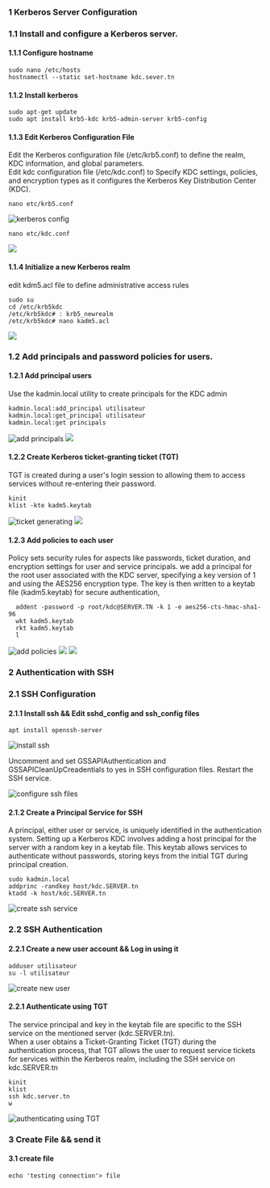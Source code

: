 ### 1 Kerberos Server Configuration
### 1.1 Install and configure a Kerberos server.
#### 1.1.1 Configure hostname
```shell
sudo nano /etc/hosts
hostnamectl --static set-hostname kdc.sever.tn  
````
#### 1.1.2 Install kerberos
```shell
sudo apt-get update
sudo apt install krb5-kdc krb5-admin-server krb5-config
````

#### 1.1.3 Edit Kerberos Configuration File
Edit the Kerberos configuration file (/etc/krb5.conf) to define the realm, KDC information, and global parameters.  
Edit kdc configuration file (/etc/kdc.conf)  to Specify KDC settings, policies, and encryption types as it configures the Kerberos Key Distribution Center (KDC).
```shell
nano etc/krb5.conf
```
![kerberos config ](https://drive.google.com/uc?id=1mz7qUFRnorpId6izc37X86KWUpvTtOV3)


```shell
nano etc/kdc.conf
```
![ ](https://drive.google.com/uc?id=1N3zZfF74xabl4n1Zw6ZqBctHTgs3IlSc)

#### 1.1.4 Initialize a new Kerberos realm
edit kdm5.acl file to define administrative access rules
```shell
sudo su
cd /etc/krb5kdc
/etc/krb5kdc# : krb5_newrealm
/etc/krb5kdc# nano kadm5.acl
````
![](https://drive.google.com/uc?id=1sTHkB6r8zqRxHMv48S6hAqK47P5ymFHZ)

### 1.2 Add principals and password policies for users.

#### 1.2.1 Add principal users
Use the kadmin.local utility to create principals for the KDC admin
```shell
kadmin.local:add_principal utilisateur
kadmin.local:get_principal utilisateur
kadmin.local:get principals
````
![add principals ](https://drive.google.com/uc?id=14ldOnxG-hu55ZP57OQdMCSBjghSenjMu)
![ ](https://drive.google.com/uc?id=1TxbNwM6RKU801TemQfFJt5cBfAQ1OyNA)


#### 1.2.2 Create Kerberos ticket-granting ticket (TGT)
TGT is created  during a user's login session to allowing them to access services without re-entering their password.
````shell  
kinit 
klist -kte kadm5.keytab
````

![ticket generating](https://drive.google.com/uc?id=1eF-4tgYkZxQWudmYfHKKV72MShNUgGWr)
![](https://drive.google.com/uc?id=1ThVI76fOqU273ZcY9l6Freav3oepD379)

#### 1.2.3 Add policies to each user
Policy sets security rules for aspects like passwords, ticket duration, and encryption settings for user and service principals.
we add a principal for the root user associated with the KDC server, specifying a key version of 1 and using the AES256 encryption type.
The key is then written to a keytab file (kadm5.keytab) for secure authentication,
````shell  
  addent -password -p root/kdc@SERVER.TN -k 1 -e aes256-cts-hmac-sha1-96
  wkt kadm5.keytab
  rkt kadm5.keytab
  l
````
![add policies](https://drive.google.com/uc?id=187BzGtxu9_aywQ7qiXh9NE9mM9oNB30z)
![](https://drive.google.com/uc?id=1sQMvIOX0l6Zy38xrbHnL5M11jAj4_IEW)
![](https://drive.google.com/uc?id=1eF-4tgYkZxQWudmYfHKKV72MShNUgGWr)


### 2 Authentication with SSH
### 2.1 SSH Configuration

#### 2.1.1 Install ssh && Edit sshd_config and ssh_config files
````shell  
apt install openssh-server
````
![install ssh](https://drive.google.com/uc?id=16PHX6iz28uoeYwWy-D_kdbjJnOdRIE3E)

Uncomment and set GSSAPIAuthentication and GSSAPICleanUpCreadentials to yes in SSH configuration files. Restart the SSH service.

![configure ssh files](https://drive.google.com/uc?id=16PHX6iz28uoeYwWy-D_kdbjJnOdRIE3E)

#### 2.1.2 Create a Principal Service for SSH

A principal, either user or service, is uniquely identified in the authentication system. Setting up a Kerberos KDC involves adding a host principal for the server with a random key in a keytab file. This keytab allows services to authenticate without passwords, storing keys from the initial TGT during principal creation.
````shell  
sudo kadmin.local
addprinc -randkey host/kdc.SERVER.tn
ktadd -k host/kdc.SERVER.tn
````
![create ssh service](https://drive.google.com/uc?id=16LVP-B5Obh1X1dHMKbOj1BYFeswuCq6X)

### 2.2 SSH Authentication

#### 2.2.1 Create a new user account && Log in using it
````shell  
adduser utilisateur
su -l utilisateur 
````
![create new user](https://drive.google.com/uc?id=17QAirmxXo8_Gx4-ZvHGu8BbjBIUtO1JL)

#### 2.2.1  Authenticate using TGT
The service principal and key in the keytab file are specific to the SSH service on the mentioned server (kdc.SERVER.tn).  
When a user obtains a Ticket-Granting Ticket (TGT) during the authentication process, that TGT allows the user to request service tickets for services within the Kerberos realm, including the SSH service on kdc.SERVER.tn
````shell 
kinit
klist
ssh kdc.server.tn
w 
````
![authenticating using TGT](https://drive.google.com/uc?id=1GuWaL9T5Z3kpAKfJTSy6rMT2AAnH3ag1)

### 3 Create File && send it
 #### 3.1 create file
````shell 
echo 'testing connection'> file
````
